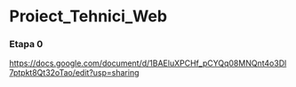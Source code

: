 # Proiect_Tehnici_Web

###  Etapa 0

https://docs.google.com/document/d/1BAEluXPCHf_pCYQq08MNQnt4o3Dl7ptpkt8Qt32oTao/edit?usp=sharing

